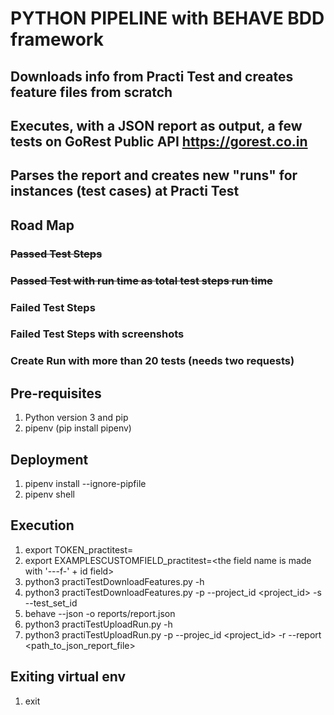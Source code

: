 # PYTHON PIPELINE with BEHAVE BDD framework
## Downloads info from Practi Test and creates feature files from scratch
## Executes, with a JSON report as output, a few tests on GoRest Public API https://gorest.co.in
## Parses the report and creates new "runs" for instances (test cases) at Practi Test
## Road Map
### <del>Passed Test Steps</del>
### <del>Passed Test with run time as total test steps run time</del>
### Failed Test Steps
### Failed Test Steps with screenshots
### Create Run with more than 20 tests (needs two requests)

## Pre-requisites

1. Python version 3 and pip
2. pipenv (pip install pipenv)

## Deployment

1. pipenv install --ignore-pipfile
2. pipenv shell

## Execution

1. export TOKEN_practitest=<your token>
2. export EXAMPLESCUSTOMFIELD_practitest=<the field name is made with '---f-' + id field>
3. python3 practiTestDownloadFeatures.py -h
4. python3 practiTestDownloadFeatures.py -p --project_id <project_id> -s --test_set_id <testSuiteId>
5. behave --json -o reports/report.json
6. python3 practiTestUploadRun.py -h
7. python3 practiTestUploadRun.py -p --projec_id <project_id> -r --report <path_to_json_report_file>

## Exiting virtual env

1. exit

